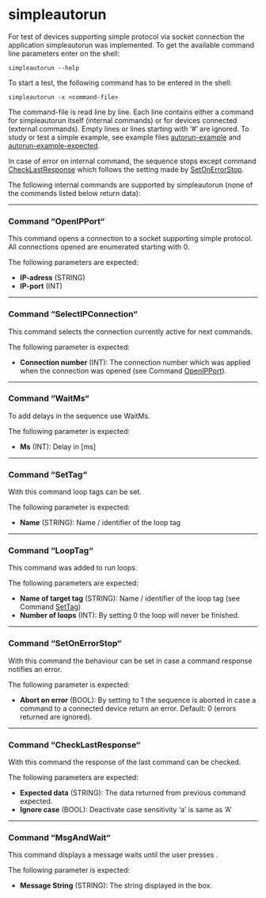 # simpleautorun
For test of devices supporting simple protocol via socket connection the application simpleautorun was implemented. To
get the available command line parameters enter on the shell:

```
simpleautorun --help
```

To start a test, the following command has to be entered in the shell:
```
simpleautorun -x <command-file>
```

The command-file is read line by line. Each line contains either a command for simpleautorun itself (internal commands) or
for devices connected (external commands). Empty lines or lines starting with ‘#’ are ignored. To study or test a simple
example, see example files [autorun-example](src/simpleautorun/doc/autorun-example) and
[autorun-example-expected](src/simpleautorun/doc/autorun-example-expected).

In case of error on internal command, the sequence stops except command [CheckLastResponse](#check_last_response)
which follows the setting made by [SetOnErrorStop](#set_on_error_stop).

The following internal commands are supported by simpleautorun (none of
the commends listed below return data):

---------------------------------------------------------------------------------------------------------------------------
### <a id="open_ip_port"></a>Command “OpenIPPort“

This command opens a connection to a socket supporting simple protocol. All connections opened are enumerated starting
with 0. 

The following parameters are expected:
* **IP-adress** (STRING)
* **IP-port** (INT)

---------------------------------------------------------------------------------------------------------------------------
### Command “SelectIPConnection“

This command selects the connection currently active for next commands.

The following parameter is expected:

* **Connection number** (INT): The connection number which was applied when the connection was opened (see
  Command [OpenIPPort](#open_ip_port)).

---------------------------------------------------------------------------------------------------------------------------
### Command “WaitMs“

To add delays in the sequence use WaitMs.

The following parameter is expected:

* **Ms** (INT): Delay in [ms]

---------------------------------------------------------------------------------------------------------------------------
### <a id="set_tag"></a>Command “SetTag“

With this command loop tags can be set.

The following parameter is expected:

* **Name** (STRING): Name / identifier of the loop tag

---------------------------------------------------------------------------------------------------------------------------
### Command “LoopTag“

This command was added to run loops.

The following parameters are expected:

* **Name of target tag** (STRING): Name / identifier of the loop tag (see Command [SetTag](#set_tag))
* **Number of loops** (INT): By setting 0  the loop will never be finished.

---------------------------------------------------------------------------------------------------------------------------
### <a id="set_on_error_stop"></a>Command “SetOnErrorStop“

With this command the behaviour can be set in case a command response notifies an error.

The following parameter is expected:

* **Abort on error** (BOOL): By setting to 1 the sequence is aborted in case a command to a connected device return an error.
  Default: 0 (errors returned are ignored).

---------------------------------------------------------------------------------------------------------------------------
### <a id="check_last_response"></a>Command “CheckLastResponse“

With this command the response of the last command can be checked.

The following parameters are expected:

* **Expected data** (STRING): The data returned from previous command expected.
* **Ignore case** (BOOL): Deactivate case sensitivity ‘a’ is same as ‘A’

---------------------------------------------------------------------------------------------------------------------------
### Command “MsgAndWait“

This command displays a message waits until the user presses <RETURN>.

The following parameter is expected:

* **Message String** (STRING): The string displayed in the box.

